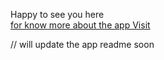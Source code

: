 Happy to see you here<br>
[for know more about the app Visit ](https://github.com/Bhawna1203/Android-Study-Jams)  

// will update the app readme soon




 
 
 
 

